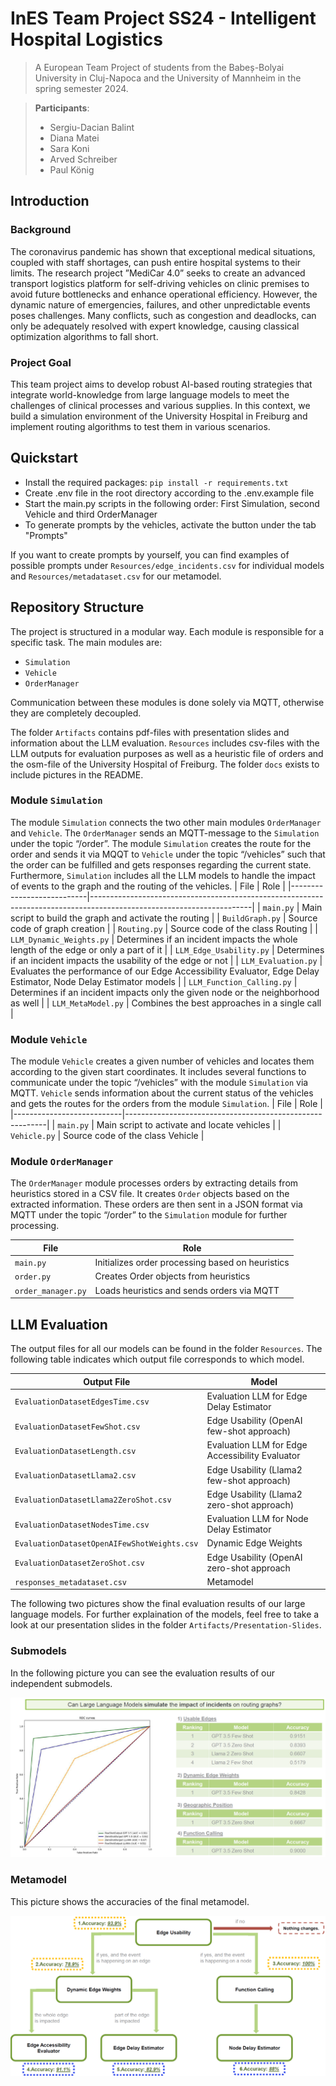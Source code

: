 # InES Team Project SS24 - Intelligent Hospital Logistics
> A European Team Project of students from the Babeș-Bolyai University in Cluj-Napoca and the University of Mannheim in the spring semester 2024.

>**Participants**:
>* Sergiu-Dacian Balint
>* Diana Matei
>* Sara Koni
>* Arved Schreiber
>* Paul König
## Introduction
### Background
The coronavirus pandemic has shown that exceptional medical situations, coupled with staff shortages, can push entire hospital systems to their limits. The research project ”MediCar 4.0” seeks to create an advanced transport logistics platform for self-driving vehicles on clinic premises to avoid future bottlenecks and enhance operational efficiency. However, the dynamic nature of emergencies, failures, and other unpredictable events poses challenges. Many conflicts, such as congestion and deadlocks, can only be adequately resolved with expert knowledge, causing classical optimization algorithms to fall short.
### Project Goal
This team project aims to develop robust AI-based routing strategies that integrate world-knowledge from large language models to meet the challenges of clinical processes and various supplies. In this context, we build a simulation environment of the University Hospital in Freiburg and implement routing algorithms to test them in various scenarios.
## Quickstart
* Install the required packages: `pip install -r requirements.txt`
* Create .env file in the root directory according to the .env.example file
* Start the main.py scripts in the following order: First Simulation, second Vehicle and third OrderManager
* To generate prompts by the vehicles, activate the button under the tab "Prompts"

If you want to create prompts by yourself, you can find examples of possible prompts under `Resources/edge_incidents.csv` for individual models and `Resources/metadataset.csv` for our metamodel.
## Repository Structure
The project is structured in a modular way. Each module is responsible for a specific task. The main modules are: 
* `Simulation`
* `Vehicle`
* `OrderManager`

Communication between these modules is done solely via MQTT, otherwise they are completely decoupled.


The folder `Artifacts` contains pdf-files with presentation slides and information about the LLM evaluation.
`Resources` includes csv-files with the LLM outputs for evaluation purposes as well as a heuristic file of orders and the osm-file of the University Hospital of Freiburg. The folder `docs` exists to include pictures in the README.
### Module `Simulation`
The module `Simulation` connects the two other main modules `OrderManager` and `Vehicle`.
The `OrderManager` sends an MQTT-message to the `Simulation` under the topic “/order”. The module `Simulation` creates the route for the order and sends it via MQQT to `Vehicle` under the topic “/vehicles” such that the order can be fulfilled and gets responses regarding the current state. Furthermore, `Simulation` includes all the LLM models to handle the impact of events to the graph and the routing of the vehicles.
| File                      | Role                                                                                                                 |
|---------------------------|----------------------------------------------------------------------------------------------------------------------|
| `main.py`                 | Main script to build the graph and activate the routing                                                              |
| `BuildGraph.py`           | Source code of graph creation                                                                                        |
| `Routing.py`              | Source code of the class Routing                                                                                     |
| `LLM_Dynamic_Weights.py`  | Determines if an incident impacts the whole length of the edge or only a part of it                                  |
| `LLM_Edge_Usability.py`   | Determines if an incident impacts the usability of the edge or not                                                   |
| `LLM_Evaluation.py`       |    Evaluates the performance of our Edge Accessibility Evaluator, Edge Delay Estimator, Node Delay Estimator models  |
| `LLM_Function_Calling.py` | Determines if an incident impacts only the given node or the neighborhood as well                                    |
| `LLM_MetaModel.py`        | Combines the best approaches in a single call                                                                        |


### Module `Vehicle`
The module `Vehicle` creates a given number of vehicles and locates them according to the given start coordinates. It includes several functions to communicate under the topic “/vehicles” with the module `Simulation` via MQTT. `Vehicle` sends information about the current status of the vehicles and gets the routes for the orders from the module `Simulation`.
| File                      | Role                                                     |
|---------------------------|----------------------------------------------------------|
| `main.py`                 | Main script to activate and locate vehicles              |
| `Vehicle.py`              | Source code of the class Vehicle                         |

### Module `OrderManager`
The `OrderManager` module processes orders by extracting details from heuristics stored in a CSV file. It creates `Order` objects based on the extracted information. These orders are then sent in a JSON format via MQTT under the topic “/order” to the `Simulation` module for further processing.

| File                      | Role                                                     |
|---------------------------|----------------------------------------------------------|
| `main.py`                 | Initializes order processing based on heuristics         |
| `order.py`                | Creates Order objects from heuristics                    |
| `order_manager.py`        | Loads heuristics and sends orders via MQTT               |

## LLM Evaluation
The output files for all our models can be found in the folder `Resources`. The following table indicates which output file corresponds to which model.

| Output File                          | Model                                                    |
|--------------------------------------|----------------------------------------------------------|
| `EvaluationDatasetEdgesTime.csv`     |Evaluation LLM for Edge Delay Estimator                                      |
| `EvaluationDatasetFewShot.csv`       |Edge Usability (OpenAI few-shot approach)                 |
| `EvaluationDatasetLength.csv`        |Evaluation LLM for Edge Accessibility Evaluator                              |
| `EvaluationDatasetLlama2.csv`        |Edge Usability (Llama2 few-shot approach)                 |
| `EvaluationDatasetLlama2ZeroShot.csv`|Edge Usability (Llama2 zero-shot approach)                |
| `EvaluationDatasetNodesTime.csv`     |Evaluation LLM for Node Delay Estimator                                      |
| `EvaluationDatasetOpenAIFewShotWeights.csv` |Dynamic Edge Weights                               |
| `EvaluationDatasetZeroShot.csv`      |Edge Usability (OpenAI zero-shot approach                 |
| `responses_metadataset.csv`          |Metamodel                                                 |

The following two pictures show the final evaluation results of our large language models. For further explaination of the models, feel free to take a look at our presentation slides in the folder `Artifacts/Presentation-Slides`. 
### Submodels
In the following picture you can see the evaluation results of our independent submodels.

![LLM Results Submodels](_05_Artifacts/docs/LLM_results_submodels.png)
### Metamodel
This picture shows the accuracies of the final metamodel.

![LLM Results Metamodel](_05_Artifacts/docs/LLM_results_metamodel.png)
